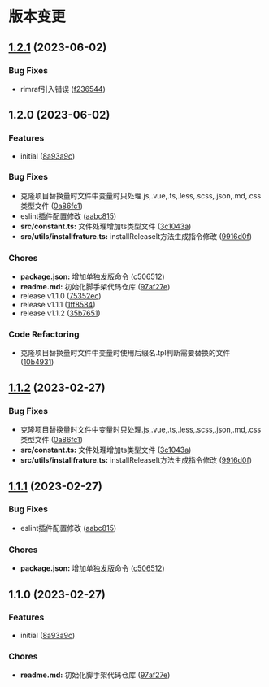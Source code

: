 # 版本变更

## [1.2.1](https://github.com/yushi0114/create-cli-app/compare/1.2.0...1.2.1) (2023-06-02)


### Bug Fixes

* rimraf引入错误 ([f236544](https://github.com/yushi0114/create-cli-app/commit/f236544c798a87bfe9314583c7292d280b175458))

## 1.2.0 (2023-06-02)


### Features

* initial ([8a93a9c](https://github.com/yushi0114/create-cli-app/commit/8a93a9cb1a67004380575222843f6ae77f01c55f))


### Bug Fixes

* 克隆项目替换量时文件中变量时只处理.js,.vue,.ts,.less,.scss,.json,.md,.css类型文件 ([0a86fc1](https://github.com/yushi0114/create-cli-app/commit/0a86fc1a13cb0a099abf79c98801d47e76cef72d))
* eslint插件配置修改 ([aabc815](https://github.com/yushi0114/create-cli-app/commit/aabc815562e4ebfece7bb43ebc3c871a6339b427))
* **src/constant.ts:** 文件处理增加ts类型文件 ([3c1043a](https://github.com/yushi0114/create-cli-app/commit/3c1043a43f2e4d893046c7d0c6b423e47ebc1f51))
* **src/utils/installfrature.ts:** installReleaseIt方法生成指令修改 ([9916d0f](https://github.com/yushi0114/create-cli-app/commit/9916d0faa44f15d72faa257e12ffe3a714316b0d))


### Chores

* **package.json:** 增加单独发版命令 ([c506512](https://github.com/yushi0114/create-cli-app/commit/c506512482af6602b62be2e12282f0622dbf05fd))
* **readme.md:** 初始化脚手架代码仓库 ([97af27e](https://github.com/yushi0114/create-cli-app/commit/97af27edadc36eba98ed6b9433786190947c32ff))
* release v1.1.0 ([75352ec](https://github.com/yushi0114/create-cli-app/commit/75352ec05eb04737bd28e82bf074281c8388bfcb))
* release v1.1.1 ([1ff8584](https://github.com/yushi0114/create-cli-app/commit/1ff85845c643e1bdeabb96f310f70d814d725b22))
* release v1.1.2 ([35b7651](https://github.com/yushi0114/create-cli-app/commit/35b76515b4a3b9375bd5f194f54527592a1c1b21))


### Code Refactoring

* 克隆项目替换量时文件中变量时使用后缀名.tpl判断需要替换的文件 ([10b4931](https://github.com/yushi0114/create-cli-app/commit/10b49311ed5d026b38f6956c9ed859a3c2001484))

## [1.1.2](http://10.0.30.40:9191/zhangyushi/create-sjc-cli-app/compare/1.1.1...1.1.2) (2023-02-27)


### Bug Fixes

* 克隆项目替换量时文件中变量时只处理.js,.vue,.ts,.less,.scss,.json,.md,.css类型文件 ([0a86fc1](http://10.0.30.40:9191/zhangyushi/create-sjc-cli-app/commit/0a86fc1a13cb0a099abf79c98801d47e76cef72d))
* **src/constant.ts:** 文件处理增加ts类型文件 ([3c1043a](http://10.0.30.40:9191/zhangyushi/create-sjc-cli-app/commit/3c1043a43f2e4d893046c7d0c6b423e47ebc1f51))
* **src/utils/installfrature.ts:** installReleaseIt方法生成指令修改 ([9916d0f](http://10.0.30.40:9191/zhangyushi/create-sjc-cli-app/commit/9916d0faa44f15d72faa257e12ffe3a714316b0d))

## [1.1.1](http://10.0.30.40:9191/zhangyushi/create-sjc-cli-app/compare/1.1.0...1.1.1) (2023-02-27)


### Bug Fixes

* eslint插件配置修改 ([aabc815](http://10.0.30.40:9191/zhangyushi/create-sjc-cli-app/commit/aabc815562e4ebfece7bb43ebc3c871a6339b427))


### Chores

* **package.json:** 增加单独发版命令 ([c506512](http://10.0.30.40:9191/zhangyushi/create-sjc-cli-app/commit/c506512482af6602b62be2e12282f0622dbf05fd))

## 1.1.0 (2023-02-27)


### Features

* initial ([8a93a9c](http://10.0.30.40:9191/zhangyushi/create-sjc-cli-app/commit/8a93a9cb1a67004380575222843f6ae77f01c55f))


### Chores

* **readme.md:** 初始化脚手架代码仓库 ([97af27e](http://10.0.30.40:9191/zhangyushi/create-sjc-cli-app/commit/97af27edadc36eba98ed6b9433786190947c32ff))